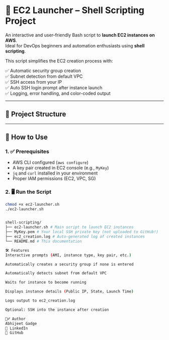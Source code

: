 # 🚀 EC2 Launcher – Shell Scripting Project

An interactive and user-friendly Bash script to **launch EC2 instances on AWS**.  
Ideal for DevOps beginners and automation enthusiasts using **shell scripting**.

This script simplifies the EC2 creation process with:

✅ Automatic security group creation  
✅ Subnet detection from default VPC  
✅ SSH access from your IP  
✅ Auto SSH login prompt after instance launch  
✅ Logging, error handling, and color-coded output

---

## 📁 Project Structure
---

## 🚀 How to Use

### 1. ✅ Prerequisites

- AWS CLI configured (`aws configure`)
- A key pair created in EC2 console (e.g., `MyKey`)
- `jq` and `curl` installed in your environment
- Proper IAM permissions (EC2, VPC, SG)

### 2. 🖥️ Run the Script

```bash
chmod +x ec2-launcher.sh
./ec2-launcher.sh


shell-scripting/
├── ec2-launcher.sh # Main script to launch EC2 instances
├── MyKey.pem # Your local SSH private key (not uploaded to GitHub!)
├── ec2_creation.log # Auto-generated log of created instances
└── README.md # This documentation

🛠 Features
Interactive prompts (AMI, instance type, key pair, etc.)

Automatically creates a security group if none is entered

Automatically detects subnet from default VPC

Waits for instance to become running

Displays instance details (Public IP, State, Launch Time)

Logs output to ec2_creation.log

Optional: SSH into the instance after creation

🙋‍♂️ Author
Abhijeet Gadge
🔗 LinkedIn
🐙 GitHub



